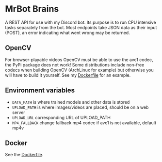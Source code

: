 # MrBot Brains
A REST API for use with my Discord bot. Its purpose is to run CPU intensive tasks separately from the bot. Most endpoints take JSON data as their input (POST), an error indicating what went wrong may be returned.

## OpenCV
For browser-playable videos OpenCV must be able to use the avc1 codec,
the PyPi package does not work! Some distributions include non-free codecs when
building OpenCV (ArchLinux for example) but otherwise you will have to build it yourself.
See my [Dockerfile](https://github.com/cosandr/containers/blob/master/opencv/deb.Dockerfile)
for an example.

## Environment variables

* `DATA_PATH` is where trained models and other data is stored
* `UPLOAD_PATH` is where images/videos are placed, should be on a web server
* `UPLOAD_URL` corresponding URL of UPLOAD_PATH
* `MP4_FALLBACK` change fallback mp4 codec if avc1 is not available, default mp4v

## Docker

See the [Dockerfile](https://github.com/cosandr/containers/blob/master/mrbot/brains.Dockerfile).
